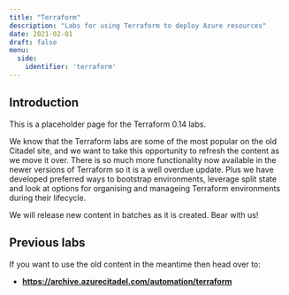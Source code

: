 ```yaml
---
title: "Terraform"
description: "Labs for using Terraform to deploy Azure resources"
date: 2021-02-01
draft: false
menu:
  side:
    identifier: 'terraform'
---
```


## Introduction

This is a placeholder page for the Terraform 0.14 labs.

We know that the Terraform labs are some of the most popular on the old Citadel site, and we want to take this opportunity to refresh the content as we move it over. There is so much more functionality now available in the newer versions of Terraform so it is a well overdue update. Plus we have developed preferred ways to bootstrap environments, leverage split state and look at options for organising and manageing Terraform environments during their lifecycle.

We will release new content in batches as it is created. Bear with us!

## Previous labs

If you want to use the old content in the meantime then head over to:

* **<https://archive.azurecitadel.com/automation/terraform>**
